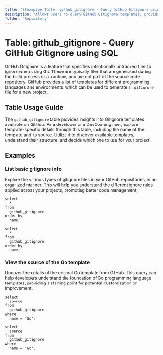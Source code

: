 ```yaml
---
title: "Steampipe Table: github_gitignore - Query GitHub Gitignore using SQL"
description: "Allows users to query GitHub Gitignore templates, providing a list of all templates available for use on GitHub."
folder: "Repository"
---
```


# Table: github_gitignore - Query GitHub Gitignore using SQL

GitHub Gitignore is a feature that specifies intentionally untracked files to ignore when using Git. These are typically files that are generated during the build process or at runtime, and are not part of the source code repository. GitHub provides a list of templates for different programming languages and environments, which can be used to generate a `.gitignore` file for a new project.

## Table Usage Guide

The `github_gitignore` table provides insights into Gitignore templates available on GitHub. As a developer or a DevOps engineer, explore template-specific details through this table, including the name of the template and its source. Utilize it to discover available templates, understand their structure, and decide which one to use for your project.

## Examples

### List basic gitignore info
Explore the various types of gitignore files in your GitHub repositories, in an organized manner. This will help you understand the different ignore rules applied across your projects, promoting better code management.

```sql+postgres
select
  *
from
  github_gitignore
order by
  name;
```

```sql+sqlite
select
  *
from
  github_gitignore
order by
  name;
```

### View the source of the Go template
Uncover the details of the original Go template from GitHub. This query can help developers understand the foundation of Go programming language templates, providing a starting point for potential customization or improvement.

```sql+postgres
select
  source
from
  github_gitignore
where
  name = 'Go';
```

```sql+sqlite
select
  source
from
  github_gitignore
where
  name = 'Go';
```